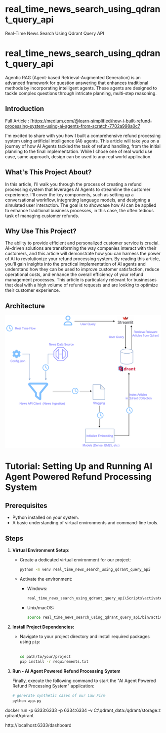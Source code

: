 # real_time_news_search_using_qdrant_query_api
Real-Time News Search Using Qdrant Query API

# real_time_news_search_using_qdrant_query_api
Agentic RAG (Agent-based Retrieval-Augmented Generation) is an advanced framework for question answering that enhances traditional methods by incorporating intelligent agents. These agents are designed to tackle complex questions through intricate planning, multi-step reasoning.

## Introduction

Full Article : [https://medium.com/@learn-simplified/how-i-built-refund-processing-system-using-ai-agents-from-scratch-7702a998a0c7

I'm excited to share with you how I built a comprehensive refund processing system using artificial intelligence (AI) agents. This article will take you on a journey of how AI Agents tackled the task of refund handling, from the initial planning to the final implementation.
While I chose one of real world use case, same approach, design can be used to any real world application.

## What's This Project About?

In this article, I'll walk you through the process of creating a refund processing system that leverages AI Agents to streamline the customer experience. I'll cover the key components, such as setting up a conversational workflow, integrating language models, and designing a simulated user interaction. The goal is to showcase how AI can be applied to enhance traditional business processes, in this case, the often tedious task of managing customer refunds.

## Why Use This Project?

The ability to provide efficient and personalized customer service is crucial. AI-driven solutions are transforming the way companies interact with their customers, and this article will demonstrate how you can harness the power of AI to revolutionize your refund processing system.
By reading this article, you'll gain insights into the practical implementation of AI agents and understand how they can be used to improve customer satisfaction, reduce operational costs, and enhance the overall efficiency of your refund management processes. This article is particularly relevant for businesses that deal with a high volume of refund requests and are looking to optimize their customer experience.

## Architecture
![Design Diagram](design_docs/design.png)


# Tutorial: Setting Up and Running AI Agent Powered Refund Processing System

## Prerequisites
- Python installed on your system.
- A basic understanding of virtual environments and command-line tools.

## Steps

1. **Virtual Environment Setup:**
   - Create a dedicated virtual environment for our project:
   
     ```bash
     python -m venv real_time_news_search_using_qdrant_query_api
     ```
   - Activate the environment:
   
     - Windows:
       ```bash
       real_time_news_search_using_qdrant_query_api\Scripts\activate
       ```
     - Unix/macOS:
       ```bash
       source real_time_news_search_using_qdrant_query_api/bin/activate
       ```

2. **Install Project Dependencies:**

   - Navigate to your project directory and install required packages using `pip`:
   
     ```bash
        
     cd path/to/your/project
     pip install -r requirements.txt
     ```

3. **Run - AI Agent Powered Refund Processing System**

   Finally, execute the following command to start the "AI Agent Powered Refund Processing System" application:

   ```bash 
   # generate synthetic cases of our Law Firm
   python app.py
    ```
   

docker run -p 6333:6333 -p 6334:6334 -v C:\qdrant_data:/qdrant/storage:z qdrant/qdrant

http://localhost:6333/dashboard







